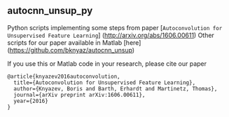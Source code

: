 ## autocnn_unsup_py
Python scripts implementing some steps from paper 
[`Autoconvolution for Unsupervised Feature Learning`] (http://arxiv.org/abs/1606.00611) 
Other scripts for our paper available in Matlab [here] (https://github.com/bknyaz/autocnn_unsup)

If you use this or Matlab code in your research, please cite our paper

```
@article{knyazev2016autoconvolution,
  title={Autoconvolution for Unsupervised Feature Learning},
  author={Knyazev, Boris and Barth, Erhardt and Martinetz, Thomas},
  journal={arXiv preprint arXiv:1606.00611},
  year={2016}
}
```


